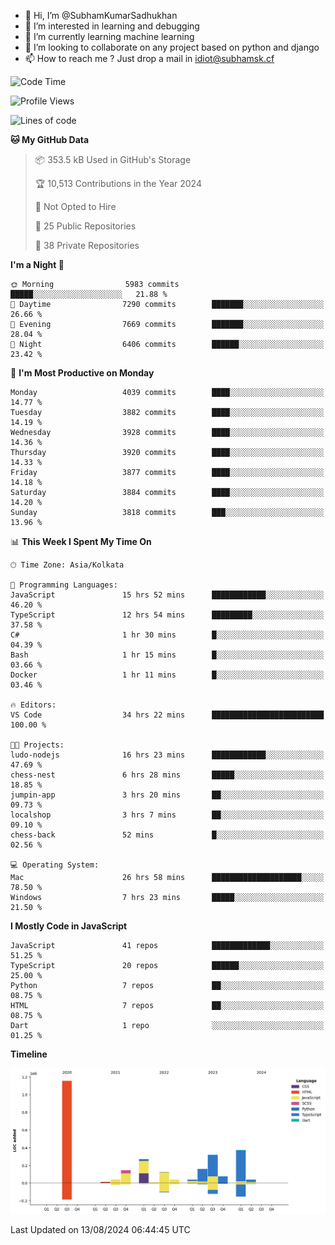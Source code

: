 - 👋 Hi, I’m @SubhamKumarSadhukhan
- 👀 I’m interested in learning and debugging
- 🌱 I’m currently learning machine learning
- 💞️ I’m looking to collaborate on any project based on python and django
- 📫 How to reach me ?
      Just drop a mail in idiot@subhamsk.cf

<!---
SubhamKumarSadhukhan/SubhamKumarSadhukhan is a ✨ special ✨ repository because its `README.md` (this file) appears on your GitHub profile.
You can click the Preview link to take a look at your changes.
--->


<!--START_SECTION:waka-->
![Code Time](http://img.shields.io/badge/Code%20Time-2%2C401%20hrs%2050%20mins-blue)

![Profile Views](http://img.shields.io/badge/Profile%20Views-0-blue)

![Lines of code](https://img.shields.io/badge/From%20Hello%20World%20I%27ve%20Written-2.8%20million%20lines%20of%20code-blue)

**🐱 My GitHub Data** 

> 📦 353.5 kB Used in GitHub's Storage 
 > 
> 🏆 10,513 Contributions in the Year 2024
 > 
> 🚫 Not Opted to Hire
 > 
> 📜 25 Public Repositories 
 > 
> 🔑 38 Private Repositories 
 > 
**I'm a Night 🦉** 

```text
🌞 Morning                5983 commits        █████░░░░░░░░░░░░░░░░░░░░   21.88 % 
🌆 Daytime                7290 commits        ███████░░░░░░░░░░░░░░░░░░   26.66 % 
🌃 Evening                7669 commits        ███████░░░░░░░░░░░░░░░░░░   28.04 % 
🌙 Night                  6406 commits        ██████░░░░░░░░░░░░░░░░░░░   23.42 % 
```
📅 **I'm Most Productive on Monday** 

```text
Monday                   4039 commits        ████░░░░░░░░░░░░░░░░░░░░░   14.77 % 
Tuesday                  3882 commits        ████░░░░░░░░░░░░░░░░░░░░░   14.19 % 
Wednesday                3928 commits        ████░░░░░░░░░░░░░░░░░░░░░   14.36 % 
Thursday                 3920 commits        ████░░░░░░░░░░░░░░░░░░░░░   14.33 % 
Friday                   3877 commits        ████░░░░░░░░░░░░░░░░░░░░░   14.18 % 
Saturday                 3884 commits        ████░░░░░░░░░░░░░░░░░░░░░   14.20 % 
Sunday                   3818 commits        ███░░░░░░░░░░░░░░░░░░░░░░   13.96 % 
```


📊 **This Week I Spent My Time On** 

```text
🕑︎ Time Zone: Asia/Kolkata

💬 Programming Languages: 
JavaScript               15 hrs 52 mins      ████████████░░░░░░░░░░░░░   46.20 % 
TypeScript               12 hrs 54 mins      █████████░░░░░░░░░░░░░░░░   37.58 % 
C#                       1 hr 30 mins        █░░░░░░░░░░░░░░░░░░░░░░░░   04.39 % 
Bash                     1 hr 15 mins        █░░░░░░░░░░░░░░░░░░░░░░░░   03.66 % 
Docker                   1 hr 11 mins        █░░░░░░░░░░░░░░░░░░░░░░░░   03.46 % 

🔥 Editors: 
VS Code                  34 hrs 22 mins      █████████████████████████   100.00 % 

🐱‍💻 Projects: 
ludo-nodejs              16 hrs 23 mins      ████████████░░░░░░░░░░░░░   47.69 % 
chess-nest               6 hrs 28 mins       █████░░░░░░░░░░░░░░░░░░░░   18.85 % 
jumpin-app               3 hrs 20 mins       ██░░░░░░░░░░░░░░░░░░░░░░░   09.73 % 
localshop                3 hrs 7 mins        ██░░░░░░░░░░░░░░░░░░░░░░░   09.10 % 
chess-back               52 mins             █░░░░░░░░░░░░░░░░░░░░░░░░   02.56 % 

💻 Operating System: 
Mac                      26 hrs 58 mins      ████████████████████░░░░░   78.50 % 
Windows                  7 hrs 23 mins       █████░░░░░░░░░░░░░░░░░░░░   21.50 % 
```

**I Mostly Code in JavaScript** 

```text
JavaScript               41 repos            █████████████░░░░░░░░░░░░   51.25 % 
TypeScript               20 repos            ██████░░░░░░░░░░░░░░░░░░░   25.00 % 
Python                   7 repos             ██░░░░░░░░░░░░░░░░░░░░░░░   08.75 % 
HTML                     7 repos             ██░░░░░░░░░░░░░░░░░░░░░░░   08.75 % 
Dart                     1 repo              ░░░░░░░░░░░░░░░░░░░░░░░░░   01.25 % 
```



**Timeline**

![Lines of Code chart](https://raw.githubusercontent.com/SubhamKumarSadhukhan/SubhamKumarSadhukhan/main/assets/bar_graph.png)


 Last Updated on 13/08/2024 06:44:45 UTC
<!--END_SECTION:waka-->
